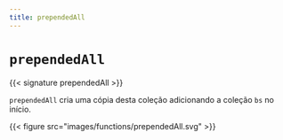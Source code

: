 ```yaml
---
title: prependedAll
---
```


# `prependedAll`

{{< signature prependedAll >}}

`prependedAll` cria uma cópia desta coleção adicionando a coleção `bs` no início.

{{< figure src="images/functions/prependedAll.svg" >}}
